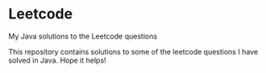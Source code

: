 # Leetcode
My Java solutions to the Leetcode questions

This repository contains solutions to some of the leetcode questions I have solved in Java. Hope it helps!
